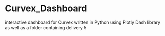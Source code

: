 # Curvex_Dashboard
interactive dashboard for Curvex written in Python using Plotly Dash library
as well as a folder containing delivery 5

